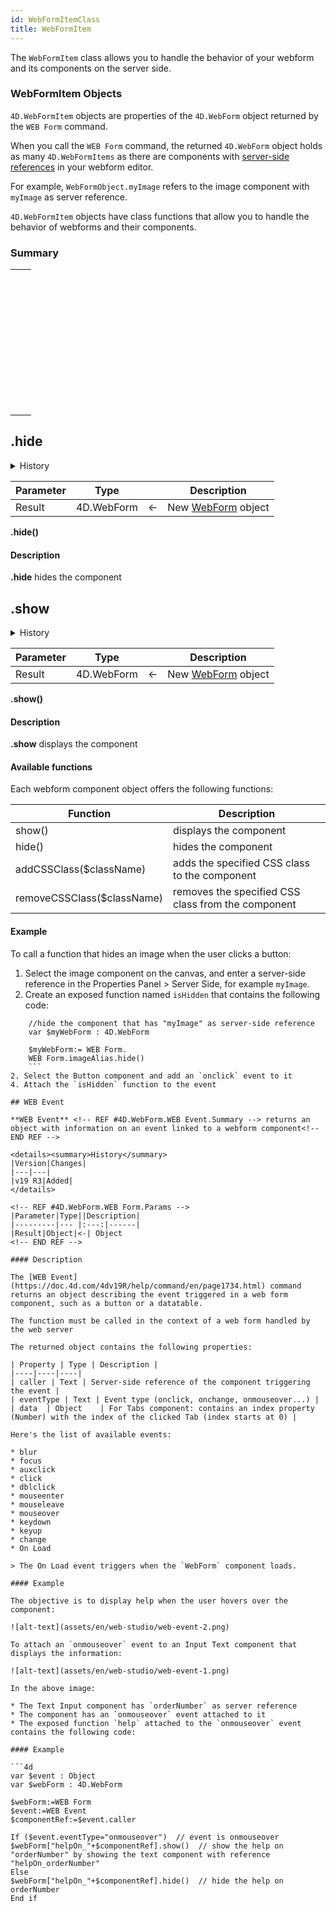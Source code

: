 ```yaml
---
id: WebFormItemClass
title: WebFormItem
---
```


The `WebFormItem` class allows you to handle the behavior of your webform and its components on the server side.

### WebFormItem Objects

`4D.WebFormItem` objects are properties of the `4D.WebForm` object returned by the `WEB Form` command.

When you call the `WEB Form` command, the returned `4D.WebForm` object holds as many `4D.WebFormItems` as there are components with [server-side references](../web-studio/web-studio.md#server-side-references) in your webform editor.

For example, `WebFormObject.myImage` refers to the image component with `myImage` as server reference.

`4D.WebFormItem` objects have class functions that allow you to handle the behavior of webforms and their components.

### Summary 
||
|---|
|[<!-- INCLUDE #.hide() -->](#new)<p>&nbsp;&nbsp;&nbsp;&nbsp;<!-- INCLUDE #4D.WebForm.Summary --> |
|[<!-- INCLUDE #.show() -->](#new)<p>&nbsp;&nbsp;&nbsp;&nbsp;<!-- INCLUDE #4D.WebForm.Summary --> |
|[<!-- INCLUDE #addCSSClass() -->](#new)<p>&nbsp;&nbsp;&nbsp;&nbsp;<!-- INCLUDE #4D.WebForm.Summary --> |
|[<!-- INCLUDE #removeCSSClass() -->](#new)<p>&nbsp;&nbsp;&nbsp;&nbsp;<!-- INCLUDE #4D.WebForm.Summary --> |

## .hide

<details><summary>History</summary>
|Version|Changes|
|---|---|
|v19 R3|Added|
</details>

<!-- REF #.hide.Params -->
|Parameter|Type||Description|
|---------|--- |:---:|------|
|Result|4D.WebForm|<-|New [WebForm](#web-form-object) object
<!-- END REF -->

<!-- REF #4D.WebForm.WEB Form.Syntax -->
**.hide()**<!-- END REF -->

#### Description

**.hide** hides the component

## .show

<details><summary>History</summary>
|Version|Changes|
|---|---|
|v19 R3|Added|
</details>

<!-- REF #4D.WebForm.WEB Form.Params -->
|Parameter|Type||Description|
|---------|--- |:---:|------|
|Result|4D.WebForm|<-|New [WebForm](#web-form-object) object
<!-- END REF -->

<!-- REF #4D.WebForm.WEB Form.Syntax -->
**.show()**<!-- END REF -->

#### Description

**.show** displays the component
#### Available functions

Each webform component object offers the following functions:

| Function | Description |
|----|----|
| show() | displays the component |
| hide() | hides the component |
| addCSSClass($className) |  adds the specified CSS class to the component
| removeCSSClass($className) | removes the specified CSS class from the component

#### Example

To call a function that hides an image when the user clicks a button: 

1. Select the image component on the canvas, and enter a server-side reference in the Properties Panel > Server Side, for example `myImage`.
2. Create an exposed function named `isHidden` that contains the following code:
```4d 
	//hide the component that has "myImage" as server-side reference
	var $myWebForm : 4D.WebForm
	
	$myWebForm:= WEB Form.
	WEB Form.imageAlias.hide()
	```
2. Select the Button component and add an `onclick` event to it
4. Attach the `isHidden` function to the event

## WEB Event

**WEB Event** <!-- REF #4D.WebForm.WEB Event.Summary --> returns an object with information on an event linked to a webform component<!-- END REF --> 

<details><summary>History</summary>
|Version|Changes|
|---|---|
|v19 R3|Added|
</details>

<!-- REF #4D.WebForm.WEB Form.Params -->
|Parameter|Type||Description|
|---------|--- |:---:|------|
|Result|Object|<-| Object
<!-- END REF -->

#### Description

The [WEB Event](https://doc.4d.com/4dv19R/help/command/en/page1734.html) command returns an object describing the event triggered in a web form component, such as a button or a datatable. 

The function must be called in the context of a web form handled by the web server

The returned object contains the following properties:

| Property | Type | Description |
|----|----|----|
| caller | Text | Server-side reference of the component triggering the event |
| eventType | Text | Event type (onclick, onchange, onmouseover...) |
| data	| Object	| For Tabs component: contains an index property (Number) with the index of the clicked Tab (index starts at 0) |

Here's the list of available events: 

* blur
* focus
* auxclick
* click
* dblclick
* mouseenter
* mouseleave
* mouseover
* keydown
* keyup
* change
* On Load

> The On Load event triggers when the `WebForm` component loads.

#### Example

The objective is to display help when the user hovers over the component:

![alt-text](assets/en/web-studio/web-event-2.png)

To attach an `onmouseover` event to an Input Text component that displays the information:

![alt-text](assets/en/web-studio/web-event-1.png)

In the above image: 

* The Text Input component has `orderNumber` as server reference
* The component has an `onmouseover` event attached to it
* The exposed function `help` attached to the `onmouseover` event contains the following code: 

#### Example 

```4d
var $event : Object
var $webForm : 4D.WebForm

$webForm:=WEB Form
$event:=WEB Event
$componentRef:=$event.caller

If ($event.eventType="onmouseover")  // event is onmouseover 
$webForm["helpOn_"+$componentRef].show()  // show the help on "orderNumber" by showing the text component with reference "helpOn_orderNumber" 
Else 
$webForm["helpOn_"+$componentRef].hide()  // hide the help on orderNumber
End if 
```


